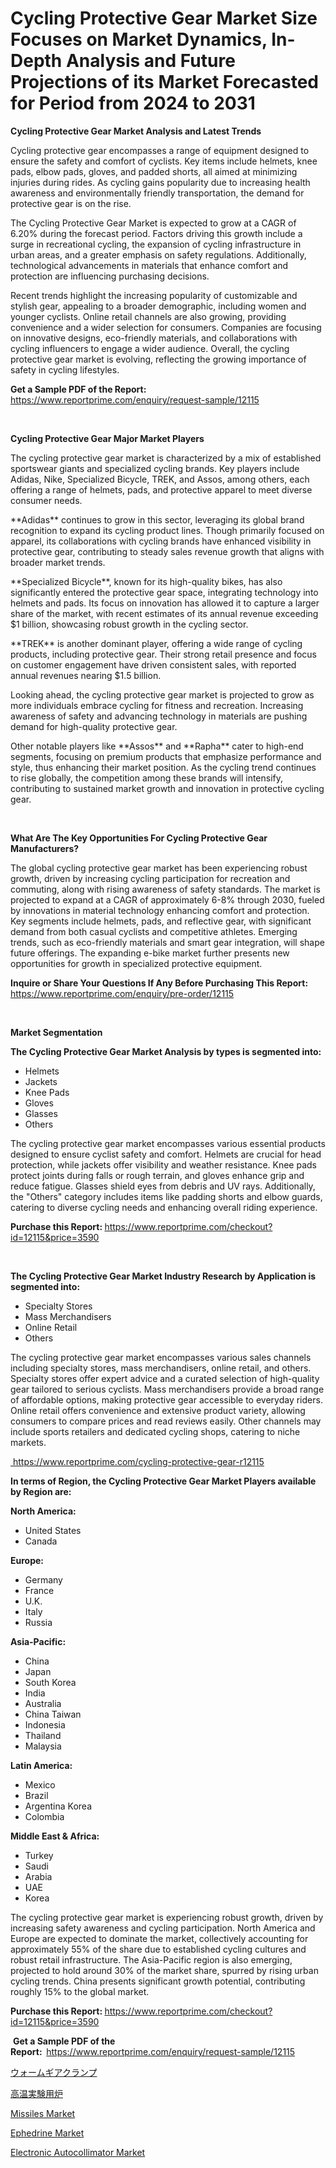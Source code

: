 <p><h1>Cycling Protective Gear Market Size Focuses on Market Dynamics, In-Depth Analysis and Future Projections of its Market Forecasted for Period from 2024 to 2031</h1></p><p><strong>Cycling Protective Gear Market Analysis and Latest Trends</strong></p>
<p><p>Cycling protective gear encompasses a range of equipment designed to ensure the safety and comfort of cyclists. Key items include helmets, knee pads, elbow pads, gloves, and padded shorts, all aimed at minimizing injuries during rides. As cycling gains popularity due to increasing health awareness and environmentally friendly transportation, the demand for protective gear is on the rise.</p><p>The Cycling Protective Gear Market is expected to grow at a CAGR of 6.20% during the forecast period. Factors driving this growth include a surge in recreational cycling, the expansion of cycling infrastructure in urban areas, and a greater emphasis on safety regulations. Additionally, technological advancements in materials that enhance comfort and protection are influencing purchasing decisions. </p><p>Recent trends highlight the increasing popularity of customizable and stylish gear, appealing to a broader demographic, including women and younger cyclists. Online retail channels are also growing, providing convenience and a wider selection for consumers. Companies are focusing on innovative designs, eco-friendly materials, and collaborations with cycling influencers to engage a wider audience. Overall, the cycling protective gear market is evolving, reflecting the growing importance of safety in cycling lifestyles.</p></p>
<p><strong>Get a Sample PDF of the Report:&nbsp;</strong> <a href="https://www.reportprime.com/enquiry/request-sample/12115">https://www.reportprime.com/enquiry/request-sample/12115</a></p>
<p>&nbsp;</p>
<p><strong>Cycling Protective Gear Major Market Players</strong></p>
<p><p>The cycling protective gear market is characterized by a mix of established sportswear giants and specialized cycling brands. Key players include Adidas, Nike, Specialized Bicycle, TREK, and Assos, among others, each offering a range of helmets, pads, and protective apparel to meet diverse consumer needs.</p><p>**Adidas** continues to grow in this sector, leveraging its global brand recognition to expand its cycling product lines. Though primarily focused on apparel, its collaborations with cycling brands have enhanced visibility in protective gear, contributing to steady sales revenue growth that aligns with broader market trends.</p><p>**Specialized Bicycle**, known for its high-quality bikes, has also significantly entered the protective gear space, integrating technology into helmets and pads. Its focus on innovation has allowed it to capture a larger share of the market, with recent estimates of its annual revenue exceeding $1 billion, showcasing robust growth in the cycling sector.</p><p>**TREK** is another dominant player, offering a wide range of cycling products, including protective gear. Their strong retail presence and focus on customer engagement have driven consistent sales, with reported annual revenues nearing $1.5 billion.</p><p>Looking ahead, the cycling protective gear market is projected to grow as more individuals embrace cycling for fitness and recreation. Increasing awareness of safety and advancing technology in materials are pushing demand for high-quality protective gear.</p><p>Other notable players like **Assos** and **Rapha** cater to high-end segments, focusing on premium products that emphasize performance and style, thus enhancing their market position. As the cycling trend continues to rise globally, the competition among these brands will intensify, contributing to sustained market growth and innovation in protective cycling gear.</p></p>
<p>&nbsp;</p>
<p><strong>What Are The Key Opportunities For Cycling Protective Gear Manufacturers?</strong></p>
<p><p>The global cycling protective gear market has been experiencing robust growth, driven by increasing cycling participation for recreation and commuting, along with rising awareness of safety standards. The market is projected to expand at a CAGR of approximately 6-8% through 2030, fueled by innovations in material technology enhancing comfort and protection. Key segments include helmets, pads, and reflective gear, with significant demand from both casual cyclists and competitive athletes. Emerging trends, such as eco-friendly materials and smart gear integration, will shape future offerings. The expanding e-bike market further presents new opportunities for growth in specialized protective equipment.</p></p>
<p><strong>Inquire or Share Your Questions If Any Before Purchasing This Report:</strong> <a href="https://www.reportprime.com/enquiry/pre-order/12115">https://www.reportprime.com/enquiry/pre-order/12115</a></p>
<p>&nbsp;</p>
<p><strong>Market Segmentation</strong></p>
<p><strong>The Cycling Protective Gear Market Analysis by types is segmented into:</strong></p>
<p><ul><li>Helmets</li><li>Jackets</li><li>Knee Pads</li><li>Gloves</li><li>Glasses</li><li>Others</li></ul></p>
<p><p>The cycling protective gear market encompasses various essential products designed to ensure cyclist safety and comfort. Helmets are crucial for head protection, while jackets offer visibility and weather resistance. Knee pads protect joints during falls or rough terrain, and gloves enhance grip and reduce fatigue. Glasses shield eyes from debris and UV rays. Additionally, the "Others" category includes items like padding shorts and elbow guards, catering to diverse cycling needs and enhancing overall riding experience.</p></p>
<p><strong>Purchase this Report:&nbsp;</strong><a href="https://www.reportprime.com/checkout?id=12115&price=3590">https://www.reportprime.com/checkout?id=12115&price=3590</a></p>
<p>&nbsp;</p>
<p><strong>The Cycling Protective Gear Market Industry Research by Application is segmented into:</strong></p>
<p><ul><li>Specialty Stores</li><li>Mass Merchandisers</li><li>Online Retail</li><li>Others</li></ul></p>
<p><p>The cycling protective gear market encompasses various sales channels including specialty stores, mass merchandisers, online retail, and others. Specialty stores offer expert advice and a curated selection of high-quality gear tailored to serious cyclists. Mass merchandisers provide a broad range of affordable options, making protective gear accessible to everyday riders. Online retail offers convenience and extensive product variety, allowing consumers to compare prices and read reviews easily. Other channels may include sports retailers and dedicated cycling shops, catering to niche markets.</p></p>
<p><a href="https://www.reportprime.com/cycling-protective-gear-r12115">&nbsp;https://www.reportprime.com/cycling-protective-gear-r12115</a></p>
<p><strong>In terms of Region, the Cycling Protective Gear Market Players available by Region are:</strong></p>
<p>
    <p> <strong> North America: </strong>
        <ul>
            <li>United States</li>
            <li>Canada</li>
        </ul>
        </p> 
    <p> <strong> Europe: </strong>
        <ul>
            <li>Germany</li>
            <li>France</li>
            <li>U.K.</li>
            <li>Italy</li>
            <li>Russia</li>
        </ul>
        </p> 
    <p> <strong> Asia-Pacific: </strong>
        <ul>
            <li>China</li>
            <li>Japan</li>
            <li>South Korea</li>
            <li>India</li>
            <li>Australia</li>
            <li>China Taiwan</li>
            <li>Indonesia</li>
            <li>Thailand</li>
            <li>Malaysia</li>
        </ul>
        </p> 
    <p> <strong> Latin America: </strong>
        <ul>
            <li>Mexico</li>
            <li>Brazil</li>
            <li>Argentina Korea</li>
            <li>Colombia</li>
        </ul>
        </p> 
    <p> <strong> Middle East & Africa: </strong>
        <ul>
            <li>Turkey</li>
            <li>Saudi</li>
            <li>Arabia</li>
            <li>UAE</li>
            <li>Korea</li>
        </ul>
    </p>
    </p>
<p><p>The cycling protective gear market is experiencing robust growth, driven by increasing safety awareness and cycling participation. North America and Europe are expected to dominate the market, collectively accounting for approximately 55% of the share due to established cycling cultures and robust retail infrastructure. The Asia-Pacific region is also emerging, projected to hold around 30% of the market share, spurred by rising urban cycling trends. China presents significant growth potential, contributing roughly 15% to the global market.</p></p>
<p><strong>Purchase this Report: </strong><a href="https://www.reportprime.com/checkout?id=12115&price=3590">https://www.reportprime.com/checkout?id=12115&price=3590</a></p>
<p>&nbsp;<strong>Get a Sample PDF of the Report:&nbsp;&nbsp;</strong><a href="https://www.reportprime.com/enquiry/request-sample/12115">https://www.reportprime.com/enquiry/request-sample/12115</a></p>
<p><strong></strong></p>
<p><p><a href="https://medium.com/@marlanamarvn/2024%E5%B9%B4%E3%81%8B%E3%82%892031%E5%B9%B4%E3%81%BE%E3%81%A7%E3%81%AE%E3%83%AF%E3%83%BC%E3%83%A0%E3%82%AE%E3%82%A2%E3%82%AF%E3%83%A9%E3%83%B3%E3%83%97%E5%B8%82%E5%A0%B4%E3%81%AE%E6%96%B0%E8%88%88%E5%B8%82%E5%A0%B4%E5%8B%95%E5%90%91%E3%81%A8%E5%9C%B0%E5%9F%9F%E5%88%86%E6%9E%90%E3%81%AE%E4%BA%88%E6%B8%AC-d5b30e94ad21">ウォームギアクランプ</a></p><p><a href="https://medium.com/@johnson154chris/2031%E5%B9%B4%E3%81%BE%E3%81%A7%E3%81%AE%E9%AB%98%E6%B8%A9%E7%A0%94%E7%A9%B6%E6%89%80%E7%94%A8%E7%82%89%E5%B8%82%E5%A0%B4%E8%AA%BF%E6%9F%BB%E3%81%A8%E7%94%A3%E6%A5%AD%E3%81%AE%E9%80%B2%E5%8C%96-%E4%BA%88%E6%B8%AC-3de20b03342d">高温実験用炉</a></p><p><a href="https://medium.com/@aureliarice/global-missiles-market-trends-and-innovations-a-forward-looking-analysis-2024-2031-cb8e8124aa2e">Missiles Market</a></p><p><a href="https://issuu.com/reportprime-2/docs/ephedrine-market-size-2030.pptx_455ec98c640cb9">Ephedrine Market</a></p><p><a href="https://medium.com/@avnhan99_20208/market-trends-in-the-global-electronic-autocollimator-market-forecast-and-analysis-2024-2031-d5e7ea289544">Electronic Autocollimator Market</a></p></p>